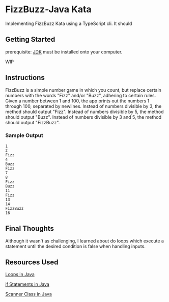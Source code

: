 # FizzBuzz-Java Kata

Implementing FizzBuzz Kata using a TypeScript cli. It should

## Getting Started

prerequisite: [JDK](https://www.java.com/en/download/) must be installed onto your computer.

WIP

[//]: # (1. Clone this repository)

[//]: # (2. Navigate to the directory saved on your computer on your terminal where the .java file is located.)

[//]: # (3. Execute `npm install` to install all of the project's dependencies.)

[//]: # (4. Run `npm run fizzbuzz <number>`)

## Instructions

FizzBuzz is a simple number game in which you count, but replace certain numbers with the words "Fizz" and/or "Buzz", adhering to certain rules. Given a number between 1 and 100, the app prints out the numbers 1 through 100, separated by newlines. Instead of numbers divisible by 3, the method should output "Fizz". Instead of numbers divisible by 5, the method should output "Buzz". Instead of numbers divisible by 3 and 5, the method should output "FizzBuzz".

### Sample Output

    1
    2
    Fizz
    4
    Buzz
    Fizz
    7
    8
    Fizz
    Buzz
    11
    Fizz
    13
    14
    FizzBuzz
    16

## Final Thoughts
Although it wasn't as challenging, I learned about do loops which execute a statement until the desired condition is false when handling inputs. 

## Resources Used

[Loops in Java](https://www.geeksforgeeks.org/loops-in-java/)

[if Statements in Java](https://www.geeksforgeeks.org/java-if-statement-with-examples/?ref=gcse)

[Scanner Class in Java](https://www.w3schools.com/java/java_user_input.asp)
